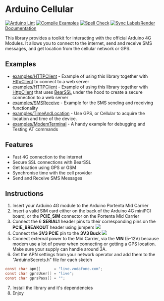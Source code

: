 # Arduino Cellular 

[![Arduino Lint](https://github.com/arduino-libraries/Arduino_Cellular/actions/workflows/check-arduino.yml/badge.svg)](https://github.com/arduino-libraries/Arduino_Cellular/actions/workflows/check-arduino.yml) [![Compile Examples](https://github.com/arduino-libraries/Arduino_Cellular/actions/workflows/compile-examples.yml/badge.svg)](https://github.com/arduino-libraries/Arduino_Cellular/actions/workflows/compile-examples.yml) [![Spell Check](https://github.com/arduino-libraries/Arduino_Cellular/actions/workflows/spell-check.yml/badge.svg)](https://github.com/arduino-libraries/Arduino_Cellular/actions/workflows/spell-check.yml) [![Sync Labels](https://github.com/arduino-libraries/Arduino_Cellular/actions/workflows/sync-labels.yml/badge.svg)](https://github.com/arduino-libraries/Arduino_Cellular/actions/workflows/sync-labels.yml)[Render Documentation](https://github.com/arduino-libraries/Arduino_Cellular/actions/workflows/render-documentation.yml)


This library provides a toolkit for interacting with the official Arduino 4G Modules. It allows you to connect to the internet, send and receive SMS messages, and get location from the cellular network or GPS. 

## Examples
* [examples/HTTPClient]() - Example of using this library together with [HttpClient]() to connect to a web server
* [examples/HTTPClient]() - Example of using this library together with [HttpClient]() that uses [BearSSL]() under the hood to create a secure connection to a web server
* [examples/SMSReceive]() - Example for the SMS sending and receiving functionality 
* [examples/TimeAndLocation]() - Use GPS, or Cellular to acquire the location and time of the device. 
* [examples/ModemTerminal]() - A handy example for debugging and Testing AT commands 

## Features
* Fast 4G connection to the internet
* Secure SSL connections with BearSSL
* Get location using GPS or GSM
* Synchronise time with the cell provider
* Send and Receive SMS Messages

## Instructions
1. Insert your Arduino 4G module to the Arduino Portenta Mid Carrier
2. Insert a valid SIM card either on the back of the Arduino 4G miniPCI board, or the **PCIE_SIM** connector on the Portenta Mid Carrier
3. Connect the 6 **SERIAL1** header pins to their corresponding pins on the **PCIE_BREAKOUT** header using jumpers
![](https://raw.githubusercontent.com/arduino-libraries/Arduino_Cellular/main/extras/connection_img/header.jpg?token=GHSAT0AAAAAACNPRJPUBHNVP3J3KMRPUULUZQVDLKQ)
4. Connect the **3V3 PCIE** pin to the **3V3 Buck** 
![](https://raw.githubusercontent.com/arduino-libraries/Arduino_Cellular/main/extras/connection_img/buck.jpg?token=GHSAT0AAAAAACNPRJPUBUCALG2FUCDZ7AVCZQVDLJA)
5. Connect external power to the Mid Carrier, via the **VIN** (5-12V) because modem use a lot of power when connecting or getting a GPS location. Make sure your supply can handle around 3A. 
6. Get the APN settings from your network operator and add them to the "ArduinoSecrets.h" file for each sketch
```c
const char apn[]      = "live.vodafone.com";
const char gprsUser[] = "live";
const char gprsPass[] = "";
```
7. Install the library and it's dependencies 
8. Enjoy


